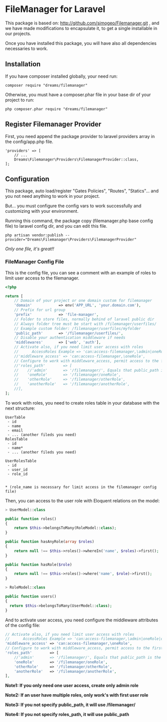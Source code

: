 # FileManager for Laravel

This package is based on: http://github.com/simogeo/Filemanager.git , and we have made modifications to encapsulate it, to get a single installable in our projects.

Once you have installed this package, you will have also all dependencies necessaries to work.

## Installation

If you have composer installed globally, your need run:
```shell
composer require "dreams/filemanager"
```

Otherwise, you must have a composer.phar file in your base dir of your project to run:
```shell
php composer.phar require "dreams/filemanager"
```

## Register Filemanager Provider
First, you need append the package provider to laravel providers array in the config/app.php file.
```shell
'providers' => [
    // ...
    Dreams\Filemanager\Providers\FilemanagerProvider::class,
];
```

## Configuration

This package, auto load/register "Gates Policies", "Routes", "Statics"... and you not need anything to work in your project.

But... you must configure the config vars to work successfully and customizing with your environment.

Running this command, the package copy (filemanager.php base config file) to laravel config dir, and you can edit this file.
```shell
php artisan vendor:publish --provider="Dreams\Filemanager\Providers\FilemanagerProvider"
```

*Only one file, it's great!!*

### FileManager Config File

This is the config file, you can see a comment with an example of roles to limit user access to the filemanager.

```php
<?php

return [
    // Domain of your project or one domain custom for filemanager
    'domain'            => env('APP_URL', 'your.domain.com'),
    // Prefix for url group
    'prefix'            => 'file-manager',
    // Folder to store files, normally behind of laravel public dir
    // Always folder tree must be start with /filemanager/userfiles/
    // Example custom folder: /filemanager/userfiles/myfolder
    'public_path'       => '/filemanager/userfiles/',
    // Disable your authentication middleware if needs
    'middlewares'       => ['web', 'auth'],
    // Activate also, if you need limit user access with roles
    //      AccessRoles Example => 'can:access-filemanager,\admin|oneRole|otherRole|anotherRole'
    //'middleware_access' => 'can:access-filemanager,\oneRole',
    // Configure to work with middleware_access, permit access to the first role of user
    //'roles_path'        => [
    //    //'admin'       => '/filemanager/', Equals that public_path is the base dir to other roles
    //    'oneRole'       => '/filemanager/oneRole',
    //    'otherRole'     => '/filemanager/otherRole',
    //    'anotherRole'   => '/filemanager/anotherRole',
    //],
];
```

To work with roles, you need to create roles table in your database with the next structure:

```
UserTable
 - id
 - name
 - email
 - ... (another fileds you need)
RolesTable
 - id
 - name*
 - ... (another fileds you need)

UserRolesTable
 - id
 - user_id
 - role_id


* (role_name is necessary for limit access in the filemanager config file)
```

Then, you can access to the user role with Eloquent relations on the model:

```php
> UserModel::class

public function roles()
{
    return $this->belongsToMany(RoleModel::class);
}

public function hasAnyRole(array $roles)
{
    return null !== $this->roles()->whereIn('name', $roles)->first();
}

public function hasRole($role)
{
    return null !== $this->roles()->where('name', $role)->first();
}

> RoleModel::class

public function users()
{
  return $this->belongsToMany(UserModel::class);
}
```

And to activate user access, you need configure the middleware attributes of the config file:

```php
// Activate also, if you need limit user access with roles
//      AccessRoles Example => 'can:access-filemanager,\admin|oneRole|otherRole|anotherRole'
'middleware_access' => 'can:access-filemanager,\oneRole',
// Configure to work with middleware_access, permit access to the first role of user
'roles_path'        => [
    //'admin'       => '/filemanager/', Equals that public_path is the base dir to other roles
    'oneRole'       => '/filemanager/oneRole',
    'otherRole'     => '/filemanager/otherRole',
    'anotherRole'   => '/filemanager/anotherRole',
],
```

**Note1: If you only need one user access, create only admin role**

**Note2: If an user have multiple roles, only work's with first user role**

**Note3: If you not specify public_path, it will use /filemanager/**

**Note4: If you not specify roles_path, it will use public_path**